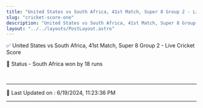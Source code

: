 ```yaml
---
title: "United States vs South Africa, 41st Match, Super 8 Group 2 - Live Cricket Score"
slug: "cricket-score-one"
description: "United States vs South Africa, 41st Match, Super 8 Group 2 - Live Cricket Score - South Africa won by 18 runs."
layout: "../../layouts/PostLayout.astro"
--- 
```


✅ United States vs South Africa, 41st Match, Super 8 Group 2 - Live Cricket Score

📑 Status - South Africa won by 18 runs

<br />

***

📝 Last Updated on : 6/19/2024, 11:23:36 PM

***

